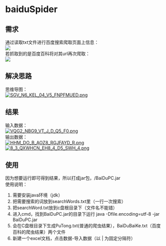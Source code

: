 # baiduSpider
## 需求
通过读取txt文件进行百度搜索爬取页面上信息：  
![](https://s26.postimg.cc/tx9ldxxk9/image.png)  
若抓取到的是百度百科将对其url再次爬取：  
![](https://s26.postimg.cc/5grfjgp3t/image.png)  
## 解决思路  
思维导图：  
[![SGV_N6_KEL_04_V5_FNPFMUED.png](https://s26.postimg.cc/9eep8jyyx/SGV_N6_KEL_04_V5_FNPFMUED.png)](https://postimg.cc/image/q267b1tqd/)  
## 结果
输入数据：  
[![VQG2_NBG9_VT_J_D_Q5_F0.png](https://s26.postimg.cc/pf7almzg9/VQG2_NBG9_VT_J_D_Q5_F0.png)](https://postimg.cc/image/qu8vad0j9/)  
输出数据：  
[![HHM_DO_B_AOZ8_RGJFAYD_R.png](https://s26.postimg.cc/q4q2y255l/HHM_DO_B_AOZ8_RGJFAYD_R.png)](https://postimg.cc/image/opoi9c42d/)  
[![8_3_QXWHCN_EH8_4_D5_SWH_4.png](https://s26.postimg.cc/57tuteua1/8_3_QXWHCN_EH8_4_D5_SWH_4.png)](https://postimg.cc/image/5kl8zlcjp/)  

## 使用
因为想要运行即可得到结果，所以打成jar包，/BaiDuPC.jar  
使用说明：  

 1. 需要安装java环境（jdk）  
 2. 把需要搜索的词放到searchWords.txt里（一行一次搜索）  
 3. 把searchWord.txt放到c盘根目录下（文件名不能错）  
 4. 进入cmd，找到BaiDuPC.jar的目录下运行    java -Dfile.encoding=utf-8 -jar BaiDuPC.jar  
 5. 会在C盘根目录下生成PuTong.txt(普通的爬虫结果），BaiDuBaiKe.txt（百度百科的爬虫结果）两个文件  
 6. 新建一个excel文档，点击数据-导入数据（以 | 为固定分隔符）  